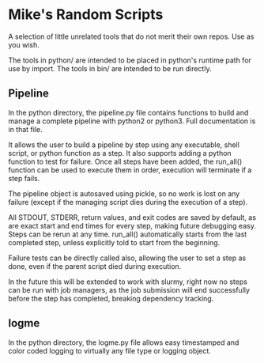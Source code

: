 Mike's Random Scripts
=====================

A selection of little unrelated tools that do not merit their own repos.  Use as you wish.

The tools in python/ are intended to be placed in python's runtime path for use by import. The tools in bin/ are intended to be run directly.

Pipeline
--------
In the python directory, the pipeline.py file contains functions to build and manage a complete pipeline with python2 or python3. Full documentation is in that file.

It allows the user to build a pipeline by step using any executable, shell script, or python function as a step. It also supports adding a python function to test for failure. Once all steps have been added, the run_all() function can be used to execute them in order, execution will terminate if a step fails.

The pipeline object is autosaved using pickle, so no work is lost on any failure (except if the managing script dies during the execution of a step).

All STDOUT, STDERR, return values, and exit codes are saved by default, as are exact start and end times for every step, making future debugging easy. Steps can be rerun at any time. run_all() automatically starts from the last completed step, unless explicitly told to start from the beginning.

Failure tests can be directly called also, allowing the user to set a step as done, even if the parent script died during execution.

In the future this will be extended to work with slurmy, right now no steps can be run with job managers, as the job submission will end successfully before the step has completed, breaking dependency tracking.

logme
-----
In the python directory, the logme.py file allows easy timestamped and color coded logging to virtually any file type or logging object.
